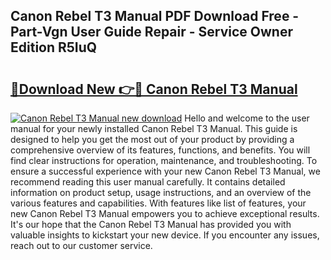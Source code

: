 ## Canon Rebel T3 Manual PDF Download Free - Part-Vgn User Guide Repair - Service Owner Edition R5IuQ

# <h2><a href="http://bc39051.oget.top/?id=Canon+Rebel+T3+Manual">🔗Download New 👉🔴 Canon Rebel T3 Manual</a></h2>

[![Canon Rebel T3 Manual new download](https://i.imgur.com/5g1atiW.png)](http://bc39051.oget.top/?id=Canon+Rebel+T3+Manual)
Hello and welcome to the user manual for your newly installed Canon Rebel T3 Manual. This guide is designed to help you get the most out of your product by providing a comprehensive overview of its features, functions, and benefits. You will find clear instructions for operation, maintenance, and troubleshooting. To ensure a successful experience with your new Canon Rebel T3 Manual, we recommend reading this user manual carefully. It contains detailed information on product setup, usage instructions, and an overview of the various features and capabilities. With features like list of features, your new Canon Rebel T3 Manual empowers you to achieve exceptional results. It's our hope that the Canon Rebel T3 Manual has provided you with valuable insights to kickstart your new device. If you encounter any issues, reach out to our customer service.
